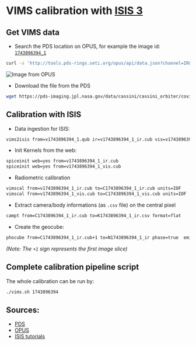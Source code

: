 VIMS calibration with [ISIS 3](https://isis.astrogeology.usgs.gov)
================================

Get VIMS data
-------------
- Search the PDS location on OPUS, for example the image id: [`1743896394_1`](https://tools.pds-rings.seti.org/opus#/primaryfilespec=1743896394&view=detail&detail=S_CUBE_CO_VIMS_1743896394_IR)

```bash
curl -s 'http://tools.pds-rings.seti.org/opus/api/data.json?channel=IR&primaryfilespec=1743896394&cols=ringobsid,planet,target,phase1,time1,primaryfilespec' |  sed -e 's/"/\n/g' | grep '.QUB' | tr '[:upper:]' '[:lower:]' | sed -e 's/t/T/g' -e 's/daTa/data/g'
```

![Image from OPUS](https://pds-rings.seti.org/holdings/previews/COVIMS_0xxx/COVIMS_0058/data/2013095T224243_2013096T133534/v1743896394_1_med.png)

- Download the file from the PDS

```bash
wget https://pds-imaging.jpl.nasa.gov/data/cassini/cassini_orbiter/covims_0058/data/2013095T224243_2013096T133534/v1743896394_1.qub
```


Calibration with ISIS
----------------------
- Data ingestion for ISIS:
```bash
vims2isis from=v1743896394_1.qub ir=v1743896394_1_ir.cub vis=v1743896394_1_vis.cub
```

- Init Kernels from the web:
```bash
spiceinit web=yes from=v1743896394_1_ir.cub
spiceinit web=yes from=v1743896394_1_vis.cub
```

- Radiometric calibration
```bash
vimscal from=v1743896394_1_ir.cub to=C1743896394_1_ir.cub units=IOF
vimscal from=v1743896394_1_vis.cub to=C1743896394_1_vis.cub units=IOF
```

- Extract camera/body informations (as `.csv` file) on the central pixel
```bash
campt from=C1743896394_1_ir.cub to=K1743896394_1_ir.csv format=flat
```

- Create the geocube:
```bash
phocube from=C1743896394_1_ir.cub+1 to=N1743896394_1_ir phase=true  emission=true  incidence=true  latitude=true  longitude=true pixelresolution=true
```
_(Note: The `+1` sign represents the first image slice)_

Complete calibration pipeline script
-------------------------------------
The whole calibration can be run by:
```bash
./vims.sh 1743896394
```

Sources:
--------
- [PDS](https://pds-imaging.jpl.nasa.gov/data/cassini/cassini_orbiter/)
- [OPUS](http://tools.pds-rings.seti.org/opus)
- [ISIS tutorials](https://isis.astrogeology.usgs.gov/fixit/projects/isis/wiki/Working_with_Cassini_VIMS)
